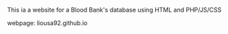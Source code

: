 This ia a website for a Blood Bank's database using HTML and PHP/JS/CSS

webpage: liousa92.github.io

